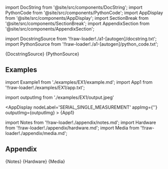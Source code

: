
[//]: # (Custom component imports)

import DocString from '@site/src/components/DocString';
import PythonCode from '@site/src/components/PythonCode';
import AppDisplay from '@site/src/components/AppDisplay';
import SectionBreak from '@site/src/components/SectionBreak';
import AppendixSection from '@site/src/components/AppendixSection';

[//]: # (Docstring)

import DocstringSource from '!!raw-loader!./a1-[autogen]/docstring.txt';
import PythonSource from '!!raw-loader!./a1-[autogen]/python_code.txt';

<DocString>{DocstringSource}</DocString>
<PythonCode GLink='INSTRUMENTS/SERIAL/SERIAL_SINGLE_MEASUREMENT/SERIAL_SINGLE_MEASUREMENT.py'>{PythonSource}</PythonCode>

<SectionBreak />

    

[//]: # (Examples)

## Examples

import Example1 from './examples/EX1/example.md';
import App1 from '!!raw-loader!./examples/EX1/app.txt';

import outputImg from './examples/EX1/output.jpeg'

<AppDisplay 
    nodeLabel='SERIAL_SINGLE_MEASUREMENT'
    appImg={''}
    outputImg={outputImg}
    >
    {App1}
</AppDisplay>

<Example1 />

<SectionBreak />
  
    

[//]: # (Appendix)

import Notes from '!!raw-loader!./appendix/notes.md';
import Hardware from '!!raw-loader!./appendix/hardware.md';
import Media from '!!raw-loader!./appendix/media.md';

## Appendix

<AppendixSection index={0} folderPath='nodes/INSTRUMENTS/SERIAL/SERIAL_SINGLE_MEASUREMENT/appendix/'>{Notes}</AppendixSection>
<AppendixSection index={1} folderPath='nodes/INSTRUMENTS/SERIAL/SERIAL_SINGLE_MEASUREMENT/appendix/'>{Hardware}</AppendixSection>
<AppendixSection index={2} folderPath='nodes/INSTRUMENTS/SERIAL/SERIAL_SINGLE_MEASUREMENT/appendix/'>{Media}</AppendixSection>


